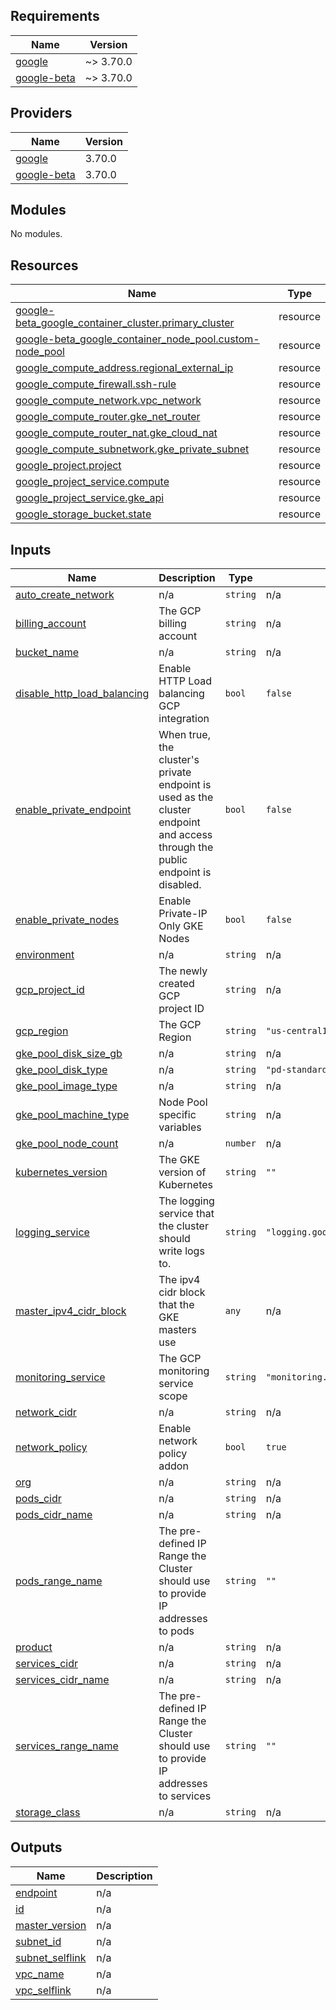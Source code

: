<!-- BEGIN_TF_DOCS -->
## Requirements

| Name | Version |
|------|---------|
| <a name="requirement_google"></a> [google](#requirement\_google) | ~> 3.70.0 |
| <a name="requirement_google-beta"></a> [google-beta](#requirement\_google-beta) | ~> 3.70.0 |

## Providers

| Name | Version |
|------|---------|
| <a name="provider_google"></a> [google](#provider\_google) | 3.70.0 |
| <a name="provider_google-beta"></a> [google-beta](#provider\_google-beta) | 3.70.0 |

## Modules

No modules.

## Resources

| Name | Type |
|------|------|
| [google-beta_google_container_cluster.primary_cluster](https://registry.terraform.io/providers/hashicorp/google-beta/latest/docs/resources/google_container_cluster) | resource |
| [google-beta_google_container_node_pool.custom-node_pool](https://registry.terraform.io/providers/hashicorp/google-beta/latest/docs/resources/google_container_node_pool) | resource |
| [google_compute_address.regional_external_ip](https://registry.terraform.io/providers/hashicorp/google/latest/docs/resources/compute_address) | resource |
| [google_compute_firewall.ssh-rule](https://registry.terraform.io/providers/hashicorp/google/latest/docs/resources/compute_firewall) | resource |
| [google_compute_network.vpc_network](https://registry.terraform.io/providers/hashicorp/google/latest/docs/resources/compute_network) | resource |
| [google_compute_router.gke_net_router](https://registry.terraform.io/providers/hashicorp/google/latest/docs/resources/compute_router) | resource |
| [google_compute_router_nat.gke_cloud_nat](https://registry.terraform.io/providers/hashicorp/google/latest/docs/resources/compute_router_nat) | resource |
| [google_compute_subnetwork.gke_private_subnet](https://registry.terraform.io/providers/hashicorp/google/latest/docs/resources/compute_subnetwork) | resource |
| [google_project.project](https://registry.terraform.io/providers/hashicorp/google/latest/docs/resources/project) | resource |
| [google_project_service.compute](https://registry.terraform.io/providers/hashicorp/google/latest/docs/resources/project_service) | resource |
| [google_project_service.gke_api](https://registry.terraform.io/providers/hashicorp/google/latest/docs/resources/project_service) | resource |
| [google_storage_bucket.state](https://registry.terraform.io/providers/hashicorp/google/latest/docs/resources/storage_bucket) | resource |

## Inputs

| Name | Description | Type | Default | Required |
|------|-------------|------|---------|:--------:|
| <a name="input_auto_create_network"></a> [auto\_create\_network](#input\_auto\_create\_network) | n/a | `string` | n/a | yes |
| <a name="input_billing_account"></a> [billing\_account](#input\_billing\_account) | The GCP billing account | `string` | n/a | yes |
| <a name="input_bucket_name"></a> [bucket\_name](#input\_bucket\_name) | n/a | `string` | n/a | yes |
| <a name="input_disable_http_load_balancing"></a> [disable\_http\_load\_balancing](#input\_disable\_http\_load\_balancing) | Enable HTTP Load balancing GCP integration | `bool` | `false` | no |
| <a name="input_enable_private_endpoint"></a> [enable\_private\_endpoint](#input\_enable\_private\_endpoint) | When true, the cluster's private endpoint is used as the cluster endpoint and access through the public endpoint is disabled. | `bool` | `false` | no |
| <a name="input_enable_private_nodes"></a> [enable\_private\_nodes](#input\_enable\_private\_nodes) | Enable Private-IP Only GKE Nodes | `bool` | `false` | no |
| <a name="input_environment"></a> [environment](#input\_environment) | n/a | `string` | n/a | yes |
| <a name="input_gcp_project_id"></a> [gcp\_project\_id](#input\_gcp\_project\_id) | The newly created GCP project ID | `string` | n/a | yes |
| <a name="input_gcp_region"></a> [gcp\_region](#input\_gcp\_region) | The GCP Region | `string` | `"us-central1"` | no |
| <a name="input_gke_pool_disk_size_gb"></a> [gke\_pool\_disk\_size\_gb](#input\_gke\_pool\_disk\_size\_gb) | n/a | `string` | n/a | yes |
| <a name="input_gke_pool_disk_type"></a> [gke\_pool\_disk\_type](#input\_gke\_pool\_disk\_type) | n/a | `string` | `"pd-standard"` | no |
| <a name="input_gke_pool_image_type"></a> [gke\_pool\_image\_type](#input\_gke\_pool\_image\_type) | n/a | `string` | n/a | yes |
| <a name="input_gke_pool_machine_type"></a> [gke\_pool\_machine\_type](#input\_gke\_pool\_machine\_type) | Node Pool specific variables | `string` | n/a | yes |
| <a name="input_gke_pool_node_count"></a> [gke\_pool\_node\_count](#input\_gke\_pool\_node\_count) | n/a | `number` | n/a | yes |
| <a name="input_kubernetes_version"></a> [kubernetes\_version](#input\_kubernetes\_version) | The GKE version of Kubernetes | `string` | `""` | no |
| <a name="input_logging_service"></a> [logging\_service](#input\_logging\_service) | The logging service that the cluster should write logs to. | `string` | `"logging.googleapis.com/kubernetes"` | no |
| <a name="input_master_ipv4_cidr_block"></a> [master\_ipv4\_cidr\_block](#input\_master\_ipv4\_cidr\_block) | The ipv4 cidr block that the GKE masters use | `any` | n/a | yes |
| <a name="input_monitoring_service"></a> [monitoring\_service](#input\_monitoring\_service) | The GCP monitoring service scope | `string` | `"monitoring.googleapis.com/kubernetes"` | no |
| <a name="input_network_cidr"></a> [network\_cidr](#input\_network\_cidr) | n/a | `string` | n/a | yes |
| <a name="input_network_policy"></a> [network\_policy](#input\_network\_policy) | Enable network policy addon | `bool` | `true` | no |
| <a name="input_org"></a> [org](#input\_org) | n/a | `string` | n/a | yes |
| <a name="input_pods_cidr"></a> [pods\_cidr](#input\_pods\_cidr) | n/a | `string` | n/a | yes |
| <a name="input_pods_cidr_name"></a> [pods\_cidr\_name](#input\_pods\_cidr\_name) | n/a | `string` | n/a | yes |
| <a name="input_pods_range_name"></a> [pods\_range\_name](#input\_pods\_range\_name) | The pre-defined IP Range the Cluster should use to provide IP addresses to pods | `string` | `""` | no |
| <a name="input_product"></a> [product](#input\_product) | n/a | `string` | n/a | yes |
| <a name="input_services_cidr"></a> [services\_cidr](#input\_services\_cidr) | n/a | `string` | n/a | yes |
| <a name="input_services_cidr_name"></a> [services\_cidr\_name](#input\_services\_cidr\_name) | n/a | `string` | n/a | yes |
| <a name="input_services_range_name"></a> [services\_range\_name](#input\_services\_range\_name) | The pre-defined IP Range the Cluster should use to provide IP addresses to services | `string` | `""` | no |
| <a name="input_storage_class"></a> [storage\_class](#input\_storage\_class) | n/a | `string` | n/a | yes |

## Outputs

| Name | Description |
|------|-------------|
| <a name="output_endpoint"></a> [endpoint](#output\_endpoint) | n/a |
| <a name="output_id"></a> [id](#output\_id) | n/a |
| <a name="output_master_version"></a> [master\_version](#output\_master\_version) | n/a |
| <a name="output_subnet_id"></a> [subnet\_id](#output\_subnet\_id) | n/a |
| <a name="output_subnet_selflink"></a> [subnet\_selflink](#output\_subnet\_selflink) | n/a |
| <a name="output_vpc_name"></a> [vpc\_name](#output\_vpc\_name) | n/a |
| <a name="output_vpc_selflink"></a> [vpc\_selflink](#output\_vpc\_selflink) | n/a |
<!-- END_TF_DOCS -->